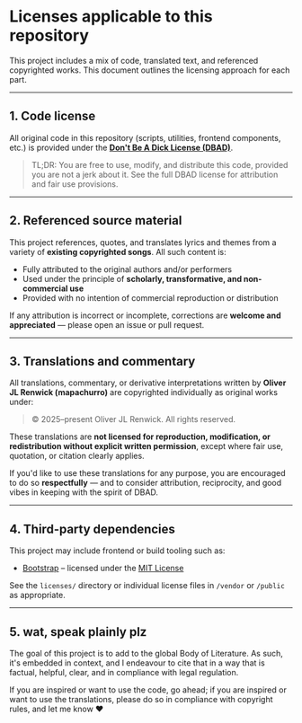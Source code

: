 # Licenses applicable to this repository

This project includes a mix of code, translated text, and referenced copyrighted works. This document outlines the licensing approach for each part.

---

## 1. Code license

All original code in this repository (scripts, utilities, frontend components, etc.) is provided under the **[Don't Be A Dick License (DBAD)](https://dbad-license.org/)**.

> TL;DR: You are free to use, modify, and distribute this code, provided you are not a jerk about it. See the full DBAD license for attribution and fair use provisions.

---

## 2. Referenced source material

This project references, quotes, and translates lyrics and themes from a variety of **existing copyrighted songs**. All such content is:

- Fully attributed to the original authors and/or performers
- Used under the principle of **scholarly, transformative, and non-commercial use**
- Provided with no intention of commercial reproduction or distribution

If any attribution is incorrect or incomplete, corrections are **welcome and appreciated** — please open an issue or pull request.

---

## 3. Translations and commentary

All translations, commentary, or derivative interpretations written by **Oliver JL Renwick (mapachurro)** are copyrighted individually as original works under:

> © 2025–present Oliver JL Renwick. All rights reserved.

These translations are **not licensed for reproduction, modification, or redistribution without explicit written permission**, except where fair use, quotation, or citation clearly applies.

If you'd like to use these translations for any purpose, you are encouraged to do so **respectfully** — and to consider attribution, reciprocity, and good vibes in keeping with the spirit of DBAD.

---

## 4. Third-party dependencies

This project may include frontend or build tooling such as:

- [Bootstrap](https://getbootstrap.com) – licensed under the [MIT License](https://github.com/twbs/bootstrap/blob/main/LICENSE)

See the `licenses/` directory or individual license files in `/vendor` or `/public` as appropriate.

---

## 5. wat, speak plainly plz

The goal of this project is to add to the global Body of Literature. As such, it's embedded in context, and I endeavour to cite that in a way that is factual, helpful, clear, and in compliance with legal regulation.

If you are inspired or want to use the code, go ahead; if you are inspired or want to use the translations, please do so in compliance with copyright rules, and let me know :heart:

